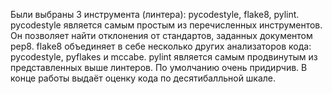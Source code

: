 Были выбраны 3 инструмента (линтера): pycodestyle, flake8, pylint. pycodestyle является самым простым из перечисленных инструментов. Он позволяет найти отклонения от стандартов, заданных документом pep8. flake8 объединяет в себе несколько других анализаторов кода: pycodestyle, pyflakes и mccabe. pylint является самым продвинутым из представленных выше линтеров. По умолчанию очень придирчив. В конце работы выдаёт оценку кода по десятибалльной шкале.
